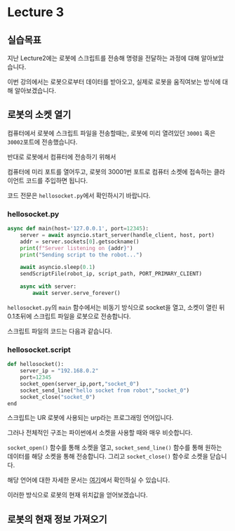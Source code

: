 # Lecture 3

## 실습목표

지난 Lecture2에는 로봇에 스크립트를 전송해 명령을 전달하는 과정에 대해 알아보았습니다. 

이번 강의에서는 로봇으로부터 데이터를 받아오고, 실제로 로봇을 움직여보는 방식에 대해 알아보겠습니다.

## 로봇의 소켓 열기

컴퓨터에서 로봇에 스크립트 파일을 전송할때는, 로봇에 미리 열려있던 `30001` 혹은 `30002`포트에 전송했습니다.

반대로 로봇에서 컴퓨터에 전송하기 위해서 

컴퓨터에 미리 포트를 열어두고, 로봇의 30001번 포트로 컴퓨터 소켓에 접속하는 클라이언트 코드를 주입하면 됩니다.

코드 전문은 `hellosocket.py`에서 확인하시기 바랍니다.

### hellosocket.py
```python
async def main(host='127.0.0.1', port=12345):
    server = await asyncio.start_server(handle_client, host, port)
    addr = server.sockets[0].getsockname()
    print(f"Server listening on {addr}")
    print("Sending script to the robot...")

    await asyncio.sleep(0.1)
    sendScriptFile(robot_ip, script_path, PORT_PRIMARY_CLIENT)

    async with server:
        await server.serve_forever()
```

`hellosocket.py`의 `main` 함수에서는 비동기 방식으로 socket을 열고, 소켓이 열린 뒤 0.1초뒤에 스크립트 파일을 로봇으로 전송합니다.

스크립트 파일의 코드는 다음과 같습니다.

### hellosocket.script
```python
def hellosocket():
    server_ip = "192.168.0.2"
    port=12345
    socket_open(server_ip,port,"socket_0")
    socket_send_line("hello socket from robot","socket_0")
    socket_close("socket_0")
end
```
스크립트는 UR 로봇에 사용되는 urp라는 프로그래밍 언어입니다.

그러나 전체적인 구조는 파이썬에서 소켓을 사용할 때와 매우 비슷합니다.

`socket_open()` 함수를 통해 소켓을 열고, `socket_send_line()` 함수를 통해 원하는 데이터를 해당 소켓을 통해 전송합니다. 그리고 `socket_close()` 함수로 소켓을 닫습니다.

해당 언어에 대한 자세한 문서는 [여기](https://github.com/portal301/ur-python-tutorial/blob/main/scriptManual_SW5.11.pdf)에서 확인하실 수 있습니다.

이러한 방식으로 로봇의 현재 위치값을 얻어보겠습니다.

## 로봇의 현재 정보 가져오기

